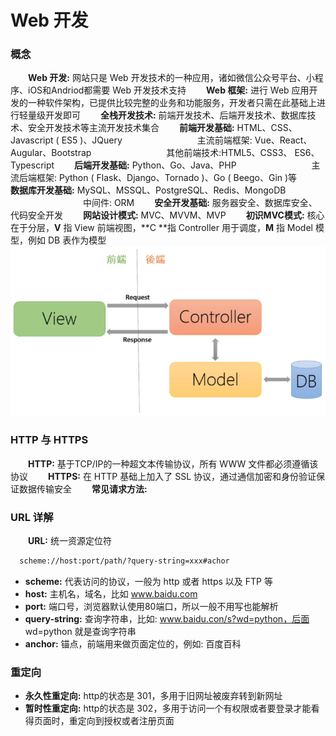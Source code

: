 # Web 开发
### 概念
&emsp;&emsp;**Web 开发:** 网站只是 Web 开发技术的一种应用，诸如微信公众号平台、小程序、iOS和Andriod都需要 Web 开发技术支持
&emsp;&emsp;**Web 框架:** 进行 Web 应用开发的一种软件架构，已提供比较完整的业务和功能服务，开发者只需在此基础上进行轻量级开发即可
&emsp;&emsp;**全栈开发技术:** 前端开发技术、后端开发技术、数据库技术、安全开发技术等主流开发技术集合
&emsp;&emsp;**前端开发基础:** HTML、CSS、Javascript ( ES5 )、JQuery
&emsp;&emsp;&emsp;&emsp;&emsp;&emsp;&emsp;&emsp; 主流前端框架: Vue、React、Augular、Bootstrap
&emsp;&emsp;&emsp;&emsp;&emsp;&emsp;&emsp;&emsp; 其他前端技术:HTML5、CSS3、 ES6、Typescript
&emsp;&emsp;**后端开发基础:** Python、Go、Java、PHP
&emsp;&emsp;&emsp;&emsp;&emsp;&emsp;&emsp;&emsp; 主流后端框架: Python ( Flask、Django、Tornado )、Go ( Beego、Gin )等
&emsp;&emsp;**数据库开发基础:** MySQL、MSSQL、PostgreSQL、Redis、MongoDB
&emsp;&emsp;&emsp;&emsp;&emsp;&emsp;&emsp;&emsp; 中间件: ORM
&emsp;&emsp;**安全开发基础:** 服务器安全、数据库安全、代码安全开发
&emsp;&emsp;**网站设计模式:** MVC、MVVM、MVP
&emsp;&emsp;**初识MVC模式:** 核心在于分层，**V** 指 View 前端视图，**C **指 Controller 用于调度，**M** 指 Model 模型，例如 DB 表作为模型
![](/assets/22C6E500FDE45F2A8A33D98E3B443858.png)
### HTTP 与 HTTPS
&emsp;&emsp;**HTTP:** 基于TCP/IP的一种超文本传输协议，所有 WWW 文件都必须遵循该协议
&emsp;&emsp;**HTTPS:** 在 HTTP 基础上加入了 SSL 协议，通过通信加密和身份验证保证数据传输安全
&emsp;&emsp;**常见请求方法:** 
### URL 详解
&emsp;&emsp;**URL:**  统一资源定位符
```html
  scheme://host:port/path/?query-string=xxx#achor

```
* **scheme:** 代表访问的协议，一般为 http 或者 https 以及 FTP 等
* **host:** 主机名，域名，比如 www.baidu.com
* **port:** 端口号，浏览器默认使用80端口，所以一般不用写也能解析
* **query-string:** 查询字符串，比如: www.baidu.con/s?wd=python，后面 wd=python 就是查询字符串
* **anchor:** 锚点，前端用来做页面定位的，例如: 百度百科
### 重定向
* **永久性重定向:** http的状态是 301，多用于旧网址被废弃转到新网址
* **暂时性重定向:** http的状态是 302，多用于访问一个有权限或者要登录才能看得页面时，重定向到授权或者注册页面









 













